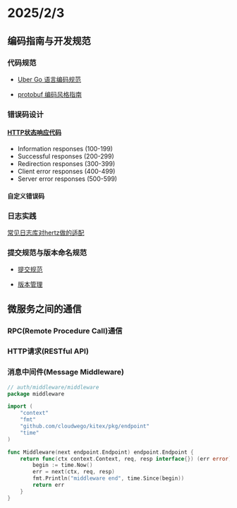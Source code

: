 # 2025/2/3

## 编码指南与开发规范

### 代码规范

- [Uber Go 语言编码规范](https://github.com/xxjwxc/uber_go_guide_cn)

- [protobuf 编码风格指南](https://protobuf.dev/programming-guides/style/)

### 错误码设计

#### [HTTP状态响应代码](https://developer.mozilla.org/en-US/docs/Web/HTTP/Status)

- Information responses (100-199)
- Successful responses (200-299)
- Redirection responses (300-399)
- Client error responses (400-499)
- Server error responses (500-599)

#### 自定义错误码

### 日志实践

[常见日志库对hertz做的适配](https://github.com/hertz-contrib/logger)

### 提交规范与版本命名规范

- [提交规范](https://www.conventionalcommits.org/zh-hans/v1.0.0/)

- [版本管理](https://semver.org/lang/zh-CN/)

## 微服务之间的通信

### RPC(Remote Procedure Call)通信

### HTTP请求(RESTful API)

### 消息中间件(Message Middleware)

```go
// auth/middleware/middleware
package middleware

import (
	"context"
	"fmt"
	"github.com/cloudwego/kitex/pkg/endpoint"
	"time"
)

func Middleware(next endpoint.Endpoint) endpoint.Endpoint {
	return func(ctx context.Context, req, resp interface{}) (err error) {
		begin := time.Now()
		err = next(ctx, req, resp)
		fmt.Println("middleware end", time.Since(begin))
		return err
	}
}

```
